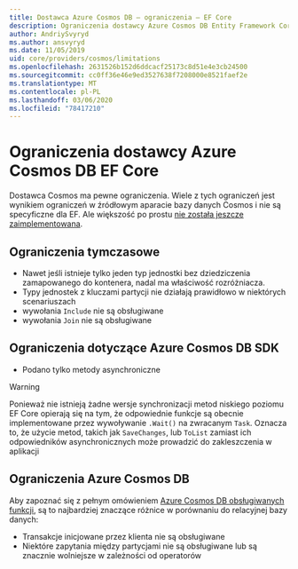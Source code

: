 ```yaml
---
title: Dostawca Azure Cosmos DB — ograniczenia — EF Core
description: Ograniczenia dostawcy Azure Cosmos DB Entity Framework Core
author: AndriySvyryd
ms.author: ansvyryd
ms.date: 11/05/2019
uid: core/providers/cosmos/limitations
ms.openlocfilehash: 2631526b152d6ddcacf25173c8d51e4e3cb24500
ms.sourcegitcommit: cc0ff36e46e9ed3527638f7208000e8521faef2e
ms.translationtype: MT
ms.contentlocale: pl-PL
ms.lasthandoff: 03/06/2020
ms.locfileid: "78417210"
---
```

# <a name="ef-core-azure-cosmos-db-provider-limitations"></a>Ograniczenia dostawcy Azure Cosmos DB EF Core

Dostawca Cosmos ma pewne ograniczenia. Wiele z tych ograniczeń jest wynikiem ograniczeń w źródłowym aparacie bazy danych Cosmos i nie są specyficzne dla EF. Ale większość po prostu [nie została jeszcze zaimplementowana](https://github.com/aspnet/EntityFrameworkCore/issues?page=1&q=is%3Aissue+is%3Aopen+Cosmos+in%3Atitle+label%3Atype-enhancement+sort%3Areactions-%2B1-desc).

## <a name="temporary-limitations"></a>Ograniczenia tymczasowe

- Nawet jeśli istnieje tylko jeden typ jednostki bez dziedziczenia zamapowanego do kontenera, nadal ma właściwość rozróżniacza.
- Typy jednostek z kluczami partycji nie działają prawidłowo w niektórych scenariuszach
- wywołania `Include` nie są obsługiwane
- wywołania `Join` nie są obsługiwane

## <a name="azure-cosmos-db-sdk-limitations"></a>Ograniczenia dotyczące Azure Cosmos DB SDK

- Podano tylko metody asynchroniczne

> [!WARNING]
> Ponieważ nie istnieją żadne wersje synchronizacji metod niskiego poziomu EF Core opierają się na tym, że odpowiednie funkcje są obecnie implementowane przez wywoływanie `.Wait()` na zwracanym `Task`. Oznacza to, że użycie metod, takich jak `SaveChanges`, lub `ToList` zamiast ich odpowiedników asynchronicznych może prowadzić do zakleszczenia w aplikacji

## <a name="azure-cosmos-db-limitations"></a>Ograniczenia Azure Cosmos DB

Aby zapoznać się z pełnym omówieniem [Azure Cosmos DB obsługiwanych funkcji](/azure/cosmos-db/modeling-data), są to najbardziej znaczące różnice w porównaniu do relacyjnej bazy danych:

- Transakcje inicjowane przez klienta nie są obsługiwane
- Niektóre zapytania między partycjami nie są obsługiwane lub są znacznie wolniejsze w zależności od operatorów

